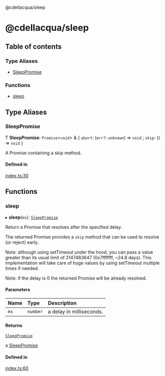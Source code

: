@cdellacqua/sleep

# @cdellacqua/sleep

## Table of contents

### Type Aliases

- [SleepPromise](README.md#sleeppromise)

### Functions

- [sleep](README.md#sleep)

## Type Aliases

### SleepPromise

Ƭ **SleepPromise**: `Promise`<`void`\> & { `abort`: (`err?`: `unknown`) => `void` ; `skip`: () => `void`  }

A Promise containing a skip method.

#### Defined in

[index.ts:30](https://github.com/cdellacqua/sleep.js/blob/main/src/lib/index.ts#L30)

## Functions

### sleep

▸ **sleep**(`ms`): [`SleepPromise`](README.md#sleeppromise)

Return a Promise that resolves after the specified delay.

The returned Promise provides a `skip` method that can
be used to resolve (or reject) early.

Note: although using setTimeout under the hood, you can pass a value greater than
its usual limit of 2147483647 (0x7fffffff, ~24.8 days). This implementation
will take care of huge values by using setTimeout multiple times if needed.

Note: if the delay is 0 the returned Promise will be already resolved.

#### Parameters

| Name | Type | Description |
| :------ | :------ | :------ |
| `ms` | `number` | a delay in milliseconds. |

#### Returns

[`SleepPromise`](README.md#sleeppromise)

a [SleepPromise](README.md#sleeppromise)

#### Defined in

[index.ts:60](https://github.com/cdellacqua/sleep.js/blob/main/src/lib/index.ts#L60)
